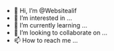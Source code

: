 - 👋 Hi, I’m @Websitealif
- 👀 I’m interested in ...
- 🌱 I’m currently learning ...
- 💞️ I’m looking to collaborate on ...
- 📫 How to reach me ...

<!---
Websitealif/Websitealif is a ✨ special ✨ repository because its `README.md` (this file) appears on your GitHub profile.
You can click the Preview link to take a look at your changes.
--->
